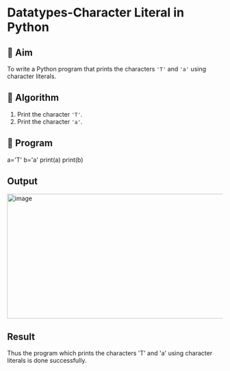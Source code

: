 # Datatypes-Character Literal in Python

## 🎯 Aim
To write a Python program that prints the characters `'T'` and `'a'` using character literals.

## 🧠 Algorithm
1. Print the character `'T'`.
2. Print the character `'a'`.

## 🧾 Program
a='T' b='a' print(a) print(b)
## Output
<img width="557" height="291" alt="image" src="https://github.com/user-attachments/assets/00ae933e-b820-4619-9390-7cba23b4e19e" />

## Result
Thus the program which prints the characters 'T' and 'a' using character literals is done successfully.

